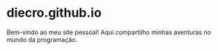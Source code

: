 # diecro.github.io
Bem-vindo ao meu site pessoal! Aqui compartilho minhas aventuras no mundo da programação.
